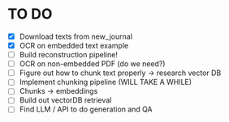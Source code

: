 # TO DO

- [x] Download texts from new_journal
- [x] OCR on embedded text example
- [ ] Build reconstruction pipeline!
- [ ] OCR on non-embedded PDF (do we need?)
- [ ] Figure out how to chunk text properly -> research vector DB
- [ ] Implement chunking pipeline (WILL TAKE A WHILE)
- [ ] Chunks -> embeddings
- [ ] Build out vectorDB retrieval
- [ ] Find LLM / API to do generation and QA
